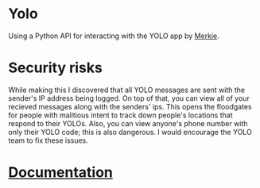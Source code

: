 # Yolo
Using a Python API for interacting with the YOLO app by [Merkie](https://github.com/Merkie/yolo-api).

# Security risks
While making this I discovered that all YOLO messages are sent with the sender's IP address being logged. On top of that, you can view all of your recieved messages along with the senders' ips. This opens the floodgates for people with malitious intent to track down people's locations that respond to their YOLOs. Also, you can view anyone's phone number with only their YOLO code; this is also dangerous. I would encourage the YOLO team to fix these issues.

# [Documentation](https://github.com/Merkie/yolo-api#documentation)